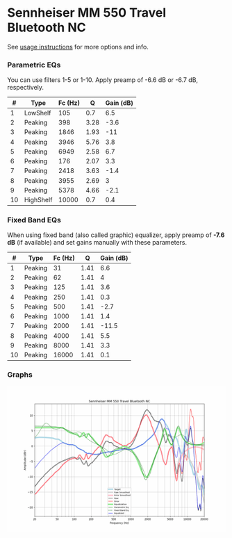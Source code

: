 # Sennheiser MM 550 Travel Bluetooth NC
See [usage instructions](https://github.com/jaakkopasanen/AutoEq#usage) for more options and info.

### Parametric EQs
You can use filters 1-5 or 1-10. Apply preamp of -6.6 dB or -6.7 dB, respectively.

|   # | Type      |   Fc (Hz) |    Q |   Gain (dB) |
|-----|-----------|-----------|------|-------------|
|   1 | LowShelf  |       105 | 0.7  |         6.5 |
|   2 | Peaking   |       398 | 3.28 |        -3.6 |
|   3 | Peaking   |      1846 | 1.93 |       -11   |
|   4 | Peaking   |      3946 | 5.76 |         3.8 |
|   5 | Peaking   |      6949 | 2.58 |         6.7 |
|   6 | Peaking   |       176 | 2.07 |         3.3 |
|   7 | Peaking   |      2418 | 3.63 |        -1.4 |
|   8 | Peaking   |      3955 | 2.69 |         3   |
|   9 | Peaking   |      5378 | 4.66 |        -2.1 |
|  10 | HighShelf |     10000 | 0.7  |         0.4 |

### Fixed Band EQs
When using fixed band (also called graphic) equalizer, apply preamp of **-7.6 dB** (if available) and set gains manually with these parameters.

|   # | Type    |   Fc (Hz) |    Q |   Gain (dB) |
|-----|---------|-----------|------|-------------|
|   1 | Peaking |        31 | 1.41 |         6.6 |
|   2 | Peaking |        62 | 1.41 |         4   |
|   3 | Peaking |       125 | 1.41 |         3.6 |
|   4 | Peaking |       250 | 1.41 |         0.3 |
|   5 | Peaking |       500 | 1.41 |        -2.7 |
|   6 | Peaking |      1000 | 1.41 |         1.4 |
|   7 | Peaking |      2000 | 1.41 |       -11.5 |
|   8 | Peaking |      4000 | 1.41 |         5.5 |
|   9 | Peaking |      8000 | 1.41 |         3.3 |
|  10 | Peaking |     16000 | 1.41 |         0.1 |

### Graphs
![](./Sennheiser%20MM%20550%20Travel%20Bluetooth%20NC.png)
